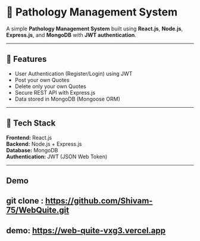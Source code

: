 # 🧪 Pathology Management System

A simple **Pathology Management System** built using **React.js**, **Node.js**, **Express.js**, and **MongoDB** with **JWT authentication**.

---

## 🚀 Features
- User Authentication (Register/Login) using JWT  
- Post your own Quotes  
- Delete only your own Quotes  
- Secure REST API with Express.js  
- Data stored in MongoDB (Mongoose ORM)  

---

## 🧩 Tech Stack
**Frontend:** React.js  
**Backend:** Node.js + Express.js  
**Database:** MongoDB  
**Authentication:** JWT (JSON Web Token)  

---

## Demo 

## git clone : https://github.com/Shivam-75/WebQuite.git
## demo: https://web-quite-vxg3.vercel.app
